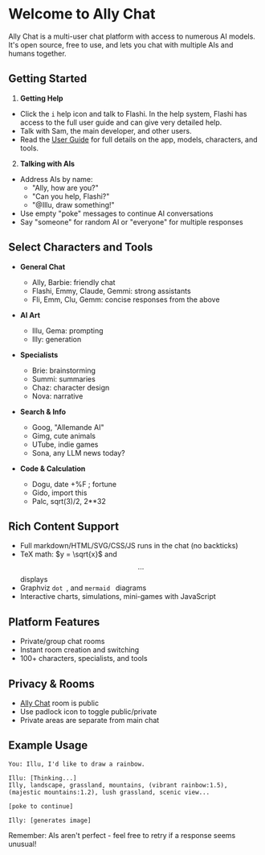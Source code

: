 # Welcome to Ally Chat

Ally Chat is a multi-user chat platform with access to numerous AI models. It's open source, free to use, and lets you chat with multiple AIs and humans together.

## Getting Started

1. **Getting Help**
- Click the `i` help icon and talk to Flashi. In the help system, Flashi has access to the full user guide and can give very detailed help.
- Talk with Sam, the main developer, and other users.
- Read the [User Guide](guide) for full details on the app, models, characters, and tools.

2. **Talking with AIs**

- Address AIs by name:
  - "Ally, how are you?"
  - "Can you help, Flashi?"
  - "@Illu, draw something!"
- Use empty "poke" messages to continue AI conversations
- Say "someone" for random AI or "everyone" for multiple responses

## Select Characters and Tools

- **General Chat**
    - Ally, Barbie: friendly chat
    - Flashi, Emmy, Claude, Gemmi: strong assistants
    - Fli, Emm, Clu, Gemm: concise responses from the above

- **AI Art**
    - Illu, Gema: prompting
    - Illy: generation

- **Specialists**
    - Brie: brainstorming
    - Summi: summaries
    - Chaz: character design
    - Nova: narrative

- **Search & Info**
    - Goog, "Allemande AI"
    - Gimg, cute animals
    - UTube, indie games
    - Sona, any LLM news today?

- **Code & Calculation**
    - Dogu, date +%F ; fortune
    - Gido, import this
    - Palc, sqrt(3)/2, 2**32

## Rich Content Support

- Full markdown/HTML/SVG/CSS/JS runs in the chat (no backticks)
- TeX math: $y = \sqrt{x}$  and  $$ ... $$ displays
- Graphviz ```dot ```, and ```mermaid ``` diagrams
- Interactive charts, simulations, mini-games with JavaScript

## Platform Features

- Private/group chat rooms
- Instant room creation and switching
- 100+ characters, specialists, and tools

## Privacy & Rooms

- [Ally Chat](Ally+Chat) room is public
- Use padlock icon to toggle public/private
- Private areas are separate from main chat

## Example Usage

```
You: Illu, I'd like to draw a rainbow.

Illu: [Thinking...]
Illy, landscape, grassland, mountains, (vibrant rainbow:1.5),
(majestic mountains:1.2), lush grassland, scenic view...

[poke to continue]

Illy: [generates image]
```

Remember: AIs aren't perfect - feel free to retry if a response seems unusual!

